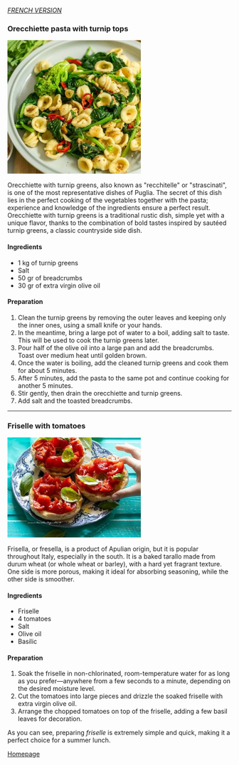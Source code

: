[*FRENCH VERSION*](../fr/pouilles.md)

### Orecchiette pasta with turnip tops

![alt text](../images/orecchiette-con-cime-di-rapa-recipe.jpg)

Orecchiette with turnip greens, also known as "recchitelle" or "strascinati", is one of the most representative dishes of Puglia.
The secret of this dish lies in the perfect cooking of the vegetables together with the pasta; experience and knowledge of the ingredients ensure a perfect result.
Orecchiette with turnip greens is a traditional rustic dish, simple yet with a unique flavor, thanks to the combination of bold tastes inspired 
by sautéed turnip greens, a classic countryside side dish.

#### Ingredients
- 1 kg of turnip greens
- Salt
- 50 gr of breadcrumbs
- 30 gr of extra virgin olive oil

#### Preparation
1. Clean the turnip greens by removing the outer leaves and keeping only the inner ones, using a small knife or your hands.  
2. In the meantime, bring a large pot of water to a boil, adding salt to taste. This will be used to cook the turnip greens later.  
3. Pour half of the olive oil into a large pan and add the breadcrumbs. Toast over medium heat until golden brown.  
4. Once the water is boiling, add the cleaned turnip greens and cook them for about 5 minutes.  
5. After 5 minutes, add the pasta to the same pot and continue cooking for another 5 minutes.  
6. Stir gently, then drain the orecchiette and turnip greens.  
7. Add salt and the toasted breadcrumbs.

------------------------------------------------------------------------------------------------------------------------------------------

### Friselle with tomatoes

![alt text](../images/Friselle-con-pomodorini.jpg)

Frisella, or fresella, is a product of Apulian origin, but it is popular throughout Italy, especially in the south. 
It is a baked tarallo made from durum wheat (or whole wheat or barley), with a hard yet fragrant texture. 
One side is more porous, making it ideal for absorbing seasoning, while the other side is smoother.

#### Ingredients 
- Friselle
- 4 tomatoes
- Salt
- Olive oil
- Basilic

#### Preparation
1. Soak the friselle in non-chlorinated, room-temperature water for as long as you prefer—anywhere from a few seconds to a minute, depending on the desired moisture level.  
2. Cut the tomatoes into large pieces and drizzle the soaked friselle with extra virgin olive oil.  
3. Arrange the chopped tomatoes on top of the friselle, adding a few basil leaves for decoration.  

As you can see, preparing _friselle_ is extremely simple and quick, making it a perfect choice for a summer lunch.


[Homepage](README.md)
